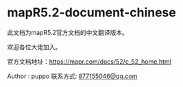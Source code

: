 # mapR5.2-document-chinese

此文档为mapR5.2官方文档的中文翻译版本。

欢迎各位大佬加入。

官方文档地址：https://mapr.com/docs/52/c_52_home.html


Author : puppo 
联系方式: 877155046@qq.com 

